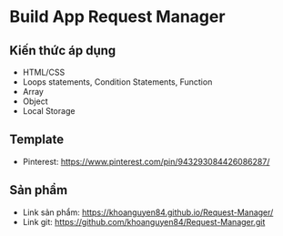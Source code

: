 # Build App Request Manager

## Kiến thức áp dụng
- HTML/CSS
- Loops statements, Condition Statements, Function
- Array
- Object
- Local Storage

## Template
- Pinterest: https://www.pinterest.com/pin/943293084426086287/

## Sản phẩm
- Link sản phẩm: https://khoanguyen84.github.io/Request-Manager/
- Link git: https://github.com/khoanguyen84/Request-Manager.git
